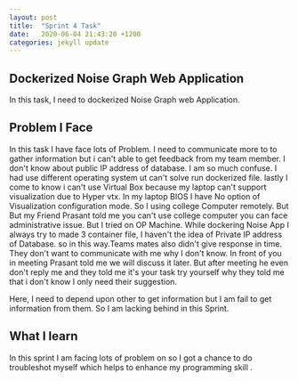 ```yaml
---
layout: post
title:  "Sprint 4 Task"
date:   2020-06-04 21:43:20 +1200
categories: jekyll update
---
```

<h2>Dockerized Noise Graph Web Application</h2>
<p> In this task, I need to dockerized Noise Graph web Application.</p>
<h2>Problem I Face</h2>
<P>In this task I have face lots of Problem. I need to communicate more to to gather 
information but i can't able to get feedback from my team member. 
I don't know about public IP address of database. I am so much confuse. I had use different operating system  ut can't solve run dockerized file. 
lastly I come to know i can't use Virtual Box because my laptop can't support visualization due to Hyper vtx.
In my laptop BIOS I have No option of Visualization configuration mode. So I using college Computer remotely.
But But my Friend Prasant told me you can't use college computer you can face administrative issue. 
But I tried on OP Machine. While dockering   Noise App I always try to made 3 container file,
 I haven't the idea of Private IP address of Database.
so in this way.Teams mates also didn't give response in time. 
They don't want to communicate with me why I don't know. In front of you in meeting Prasant
told me we will discuss it later. But after meeting he even don't reply me and they told me it's
your task try yourself why they told me that i don't know I only need their suggestion.</br>
<p>Here, I need to depend upon other to get information but I am fail to get information from them.
So I am lacking behind in this Sprint. 
 </P> 

<h2>What I learn</h2>
<p>In this sprint I am facing lots of problem on so I got a chance to do troubleshot myself 
which helps to enhance my programming skill .


